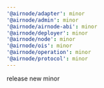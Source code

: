```yaml
---
'@airnode/adapter': minor
'@airnode/admin': minor
'@airnode/airnode-abi': minor
'@airnode/deployer': minor
'@airnode/node': minor
'@airnode/ois': minor
'@airnode/operation': minor
'@airnode/protocol': minor
---
```


release new minor
